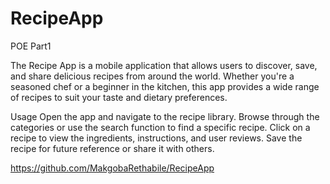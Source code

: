 # RecipeApp
POE Part1

The Recipe App is a mobile application that allows users to discover, save, and share delicious recipes from around the world. Whether you're a seasoned chef or a beginner in the kitchen, this app provides a wide range of recipes to suit your taste and dietary preferences.

Usage
Open the app and navigate to the recipe library.
Browse through the categories or use the search function to find a specific recipe.
Click on a recipe to view the ingredients, instructions, and user reviews.
Save the recipe for future reference or share it with others.

https://github.com/MakgobaRethabile/RecipeApp
